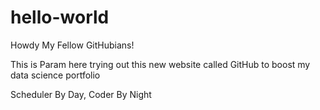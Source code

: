 # hello-world

Howdy My Fellow GitHubians!

This is Param here trying out this new website called GitHub to boost my data science portfolio

Scheduler By Day, Coder By Night
